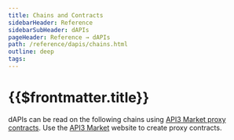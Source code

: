 ```yaml
---
title: Chains and Contracts
sidebarHeader: Reference
sidebarSubHeader: dAPIs
pageHeader: Reference → dAPIs
path: /reference/dapis/chains.html
outline: deep
tags:
---
```


<PageHeader/>

<SearchHighlight/>

# {{$frontmatter.title}}

dAPIs can be read on the following chains using
[API3 Market proxy contracts](/reference/dapis/understand/proxy-contracts.md).
Use the [API3 Market<ExternalLinkImage/>](https://market.api3.org/) website to
create proxy contracts.

<ChainsList/>
